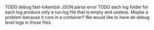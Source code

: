 TODO debug fast-tokenizer JSON parse error
TODO each log folder for each log produce only a run.log file that is empty and useless. Maybe a problem because it runs in a container? We would like to have de debug level logs in those files.